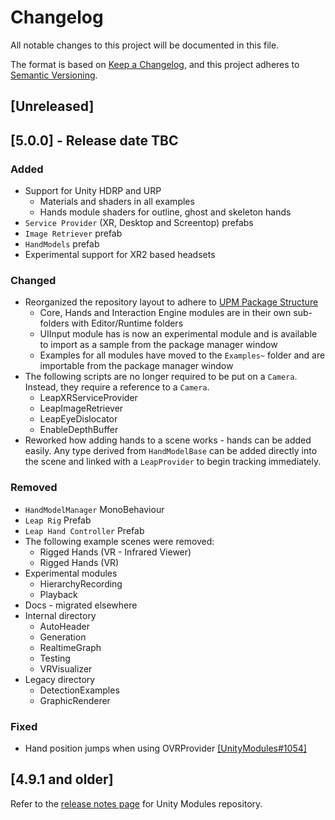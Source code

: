 # Changelog
All notable changes to this project will be documented in this file.

The format is based on [Keep a Changelog](https://keepachangelog.com/en/1.0.0/),
and this project adheres to [Semantic Versioning](https://semver.org/spec/v2.0.0.html).

## [Unreleased]

## [5.0.0] - Release date TBC
### Added
- Support for Unity HDRP and URP
  - Materials and shaders in all examples
  - Hands module shaders for outline, ghost and skeleton hands
- `Service Provider` (XR, Desktop and Screentop) prefabs
- `Image Retriever` prefab
- `HandModels` prefab
- Experimental support for XR2 based headsets

### Changed
- Reorganized the repository layout to adhere to [UPM Package Structure](https://docs.unity3d.com/Manual/cus-layout.html)
  - Core, Hands and Interaction Engine modules are in their own sub-folders with Editor/Runtime folders
  - UIInput module has is now an experimental module and is available to import as a sample from the package manager window
  - Examples for all modules have moved to the `Examples~` folder and are importable from the package manager window
- The following scripts are no longer required to be put on a `Camera`. Instead, they require a reference to a `Camera`.
  - LeapXRServiceProvider
  - LeapImageRetriever
  - LeapEyeDislocator
  - EnableDepthBuffer
- Reworked how adding hands to a scene works - hands can be added easily. Any type derived from `HandModelBase` can be added directly into the scene and linked with a `LeapProvider` to begin tracking immediately.

### Removed
- `HandModelManager` MonoBehaviour
- `Leap Rig` Prefab
- `Leap Hand Controller` Prefab
- The following example scenes were removed:
  - Rigged Hands (VR - Infrared Viewer)
  - Rigged Hands (VR)
- Experimental modules
  - HierarchyRecording
  - Playback
- Docs - migrated elsewhere
- Internal directory
  - AutoHeader
  - Generation
  - RealtimeGraph
  - Testing
  - VRVisualizer
- Legacy directory
  - DetectionExamples
  - GraphicRenderer

### Fixed
- Hand position jumps when using OVRProvider [[UnityModules#1054]](https://github.com/leapmotion/UnityModules/issues/1054) 

## [4.9.1 and older]

[older-releases]: https://github.com/leapmotion/UnityModules/releases "UnityModules Releases"

Refer to the [release notes page][older-releases] for Unity Modules repository.
